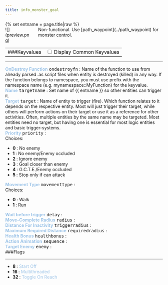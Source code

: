 ```yaml
---
title: info_monster_goal
---
```

<div>{% set entname = page.title|raw %}</div>
<div class="container previewimg">
<div class="columns">
<div class="imagepadding column col-auto" markdown="1">![](preview.png)</div>
<div class="column entityentry" markdown="1">Non-functional. Use [path_waypoint](../path_waypoint) for monster control.</div>
</div>
</div>
<div>
<table class="titletable">
<tbody>
<tr>
<td markdown="1">###Keyvalues</td>
<td class="titletablecheck" id="checkboxandlabel"><input type="checkbox" id="displaycommon"><label for="displaycommon"> Display Common Keyvalues</label></input></td>
</tr>
</tbody>
</table>
<hr>
<div class="entityentry commonkeys-checkbox" markdown="1">
<span style="color:#9fc5e8;"><b>OnDestroy Function</b></span> <kbd  class="tooltip" data-tooltip="string">ondestroyfn</kbd> :
Name of the function to use from already parsed .as script files when entity is destroyed (killed) in any way. If the function belongs to namespace, you must use prefix with the namespace name (e.g. mynamespace::MyFunction) for the keyvalue.
</div>
<div class="entityentry commonkeys-checkbox" markdown="1">
<span style="color:#9fc5e8;"><b>Name</b></span> <kbd  class="tooltip" data-tooltip="target_source">targetname</kbd> :
Set name of {{ entname }} so other entities can trigger it.
</div>
<div class="entityentry commonkeys-checkbox" markdown="1">
<span style="color:#9fc5e8;"><b>Target</b></span> <kbd  class="tooltip" data-tooltip="target_destination">target</kbd> :
Name of entity to trigger (fire). Which function relates to it depends on the respective entity. Most will just trigger their target, while others will perform actions on their target or use it as a reference for other activities. Often, multiple entities by the same name may be targeted. Most entities need no target, but having one is essential for most logic entities and basic trigger-systems.
</div>
<div class="entityentry" markdown="1">
<span style="color:#9fc5e8;"><b>Priority</b></span> <kbd  class="tooltip" data-tooltip="Choices">priority</kbd> :

<div class="accordion">
<input type="checkbox" id="accordion-1" name="accordion-checkbox" hidden>
<label class="accordion-header" for="accordion-1">
<i class="icon icon-arrow-right mr-1"></i>
Choices:
</label>
<div class="accordion-body">
<ul>
<li><b>0 </b> : No enemy</li>
<li><b>1 </b> : No enemy/Enemy occluded</li>
<li><b>2 </b> : Ignore enemy</li>
<li><b>3 </b> : Goal closer than enemy</li>
<li><b>4 </b> : G.C.T.E./Enemy occluded</li>
<li><b>5 </b> : Stop only if can attack</li>
</ul>
</div>
</div>
</div>
<div class="entityentry" markdown="1">
<span style="color:#9fc5e8;"><b>Movement Type</b></span> <kbd  class="tooltip" data-tooltip="Choices">movementtype</kbd> :

<div class="accordion">
<input type="checkbox" id="accordion-2" name="accordion-checkbox" hidden>
<label class="accordion-header" for="accordion-2">
<i class="icon icon-arrow-right mr-1"></i>
Choices:
</label>
<div class="accordion-body">
<ul>
<li><b>0 </b> : Walk</li>
<li><b>1 </b> : Run</li>
</ul>
</div>
</div>
</div>
<div class="entityentry commonkeys-checkbox" markdown="1">
<span style="color:#9fc5e8;"><b>Wait before trigger</b></span> <kbd  class="tooltip" data-tooltip="integer">delay</kbd> :

</div>
<div class="entityentry" markdown="1">
<span style="color:#9fc5e8;"><b>Move-Complete Radius</b></span> <kbd  class="tooltip" data-tooltip="integer">radius</kbd> :

</div>
<div class="entityentry" markdown="1">
<span style="color:#9fc5e8;"><b>Distance For Inactivity</b></span> <kbd  class="tooltip" data-tooltip="integer">triggerradius</kbd> :

</div>
<div class="entityentry" markdown="1">
<span style="color:#9fc5e8;"><b>Maximum Required Distance</b></span> <kbd  class="tooltip" data-tooltip="integer">requiredradius</kbd> :

</div>
<div class="entityentry" markdown="1">
<span style="color:#9fc5e8;"><b>Health Bonus</b></span> <kbd  class="tooltip" data-tooltip="integer">healthbonus</kbd> :

</div>
<div class="entityentry" markdown="1">
<span style="color:#9fc5e8;"><b>Action Animation</b></span> <kbd  class="tooltip" data-tooltip="string">sequence</kbd> :

</div>
<div class="entityentry" markdown="1">
<span style="color:#9fc5e8;"><b>Target Enemy</b></span> <kbd  class="tooltip" data-tooltip="string">enemy</kbd> :

</div>
</div>
###Flags
<hr>
<div class="entityflags">
<ul>
<li class="imagepadding" markdown="1"><b>8  </b> : <span style="color:#9fc5e8;">Start Off</span></li>
<li class="imagepadding" markdown="1"><b>16 </b> : <span style="color:#9fc5e8;">Multithreaded</span></li>
<li class="imagepadding" markdown="1"><b>32 </b> : <span style="color:#9fc5e8;">Toggle On Reach</span></li>
</ul>
</div>
